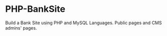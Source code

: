# PHP-BankSite
Build a Bank Site using PHP and MySQL Languages. Public pages and CMS admins' pages.
